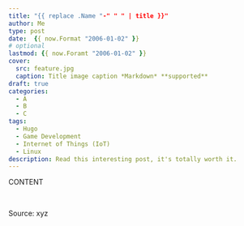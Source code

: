 ```yaml
---
title: "{{ replace .Name "-" " " | title }}"
author: Me
type: post
date:  {{ now.Format "2006-01-02" }}
# optional
lastmod: {{ now.Foramt "2006-01-02" }}
cover:
  src: feature.jpg
  caption: Title image caption *Markdown* **supported**
draft: true
categories:
  - A
  - B
  - C
tags:
  - Hugo
  - Game Development
  - Internet of Things (IoT)
  - Linux
description: Read this interesting post, it's totally worth it.
---
```


CONTENT

&nbsp;

Source: xyz
